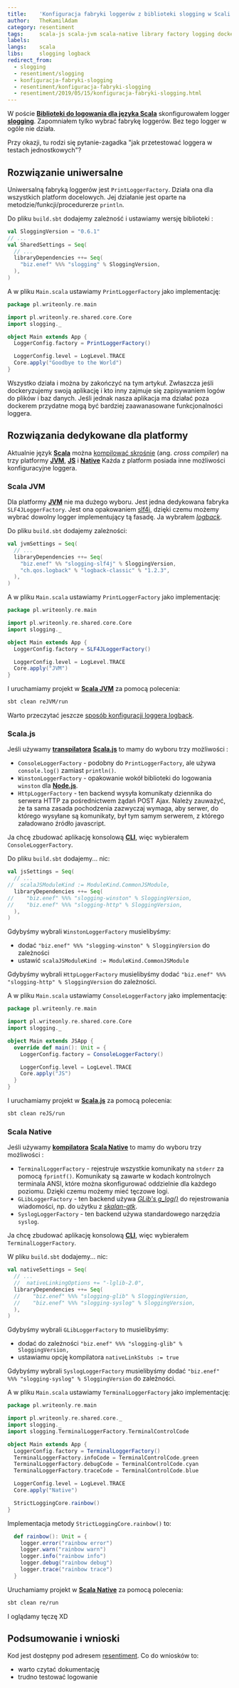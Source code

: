 ```yaml
---
title:    'Konfiguracja fabryki loggerów z biblioteki slogging w Scali'
author:   TheKamilAdam
category: resentiment
tags:     scala-js scala-jvm scala-native library factory logging docker node-js jvm native
labels:
langs:    scala
libs:     slogging logback
redirect_from:
  - slogging
  - resentiment/slogging
  - konfiguracja-fabryki-slogging
  - resentiment/konfiguracja-fabryki-slogging
  - resentiment/2019/05/15/konfiguracja-fabryki-slogging.html
---
```


W poście
**[Biblioteki do logowania dla języka Scala](/2019-01-09-biblioteki-do-logowania.md)**
skonfigurowałem logger **[slogging](/posts-by-tags/slogging)**.
Zapomniałem tylko wybrać fabrykę loggerów.
Bez tego logger w ogóle nie działa.

Przy okazji, tu rodzi się pytanie-zagadka "jak przetestować loggera w testach jednostkowych"?

## Rozwiązanie uniwersalne
Uniwersalną fabryką loggerów jest `PrintLoggerFactory`.
Działa ona dla wszystkich platform docelowych.
Jej działanie jest oparte na metodzie/funkcji/procedurerze `println`.

Do pliku `build.sbt` dodajemy zależność i ustawiamy wersję biblioteki :
```scala
val SloggingVersion = "0.6.1"
// ...
val SharedSettings = Seq(
  // ...
  libraryDependencies ++= Seq(
    "biz.enef" %%% "slogging" % SloggingVersion,
  ),
)  
```

A w pliku `Main.scala` ustawiamy `PrintLoggerFactory` jako implementację:
```scala
package pl.writeonly.re.main

import pl.writeonly.re.shared.core.Core
import slogging._

object Main extends App {
  LoggerConfig.factory = PrintLoggerFactory()

  LoggerConfig.level = LogLevel.TRACE
  Core.apply("Goodbye to the World")
}
```
Wszystko działa i można by zakończyć na tym artykuł.
Zwłaszcza jeśli dockeryzujemy swoją aplikację
i kto inny zajmuje się zapisywaniem logów do plików i baz danych.
Jeśli jednak nasza aplikacja ma działać poza dockerem przydatne mogą być bardziej zaawanasowane funkcjonalności loggera.

## Rozwiązania dedykowane dla platformy
Aktualnie język **[Scala](/posts-by-langs/scala)**
można [kompilować skrośnie](/2018-10-03-przenosna-scala.md) (ang. *cross compiler*) na trzy platformy
**[JVM](/posts-by-tags/scala-jvm)**, **[JS](/posts-by-tags/scala-js)** i **[Native](/posts-by-tags/scala-native)**
Każda z platform posiada inne możliwości konfiguracyjne loggera.

### Scala JVM

Dla platformy **[JVM](posts-by-tags/jvm)** nie ma dużego wyboru.
Jest jedna dedykowana fabryka `SLF4JLoggerFactory`.
Jest ona opakowaniem [slf4j](https://www.slf4j.org/),
dzięki czemu możemy wybrać dowolny logger implementujący tą fasadę.
Ja wybrałem *[logback](https://logback.qos.ch/)*.


Do pliku `build.sbt` dodajemy zależności:
```scala
val jvmSettings = Seq(
  // ...
  libraryDependencies ++= Seq(
    "biz.enef" %% "slogging-slf4j" % SloggingVersion,
    "ch.qos.logback" % "logback-classic" % "1.2.3",
  ),
)
```

A w pliku `Main.scala` ustawiamy `PrintLoggerFactory` jako implementację:
```scala
package pl.writeonly.re.main

import pl.writeonly.re.shared.core.Core
import slogging._

object Main extends App {
  LoggerConfig.factory = SLF4JLoggerFactory()

  LoggerConfig.level = LogLevel.TRACE
  Core.apply("JVM")
}
```

I uruchamiamy projekt w **[Scala JVM](/posts-by-tags/scala-jvm)** za pomocą polecenia:
```bash
sbt clean reJVM/run
```

Warto przeczytać jeszcze [sposób konfiguracji loggera logback](https://logback.qos.ch/manual/configuration.html).

### Scala.js

Jeśli używamy **[transpilatora](/posts-by-tags/transpiler)** **[Scala.js](/posts-by-tags/scala-js)**
to mamy do wyboru trzy możliwości :
* `ConsoleLoggerFactory` - podobny do `PrintLoggerFactory`, ale używa `console.log()` zamiast `println()`.
* `WinstonLoggerFactory` - opakowanie wokół biblioteki do logowania `winston` dla **[Node.js](/posts-by-tags/node-js)**.
* `HttpLoggerFactory` - ten backend wysyła komunikaty dziennika do serwera HTTP za pośrednictwem żądań POST Ajax.
Należy zauważyć,
że ta sama zasada pochodzenia zazwyczaj wymaga,
aby serwer,
do którego wysyłane są komunikaty,
był tym samym serwerem,
z którego załadowano źródło javascript.

Ja chcę zbudować aplikację konsolową **[CLI](/posts-by-tags/cli)**, więc wybierałem `ConsoleLoggerFactory`.

Do pliku `build.sbt` dodajemy... nic:
```scala
val jsSettings = Seq(
  // ...
//  scalaJSModuleKind := ModuleKind.CommonJSModule,
  libraryDependencies ++= Seq(
//    "biz.enef" %%% "slogging-winston" % SloggingVersion,
//    "biz.enef" %%% "slogging-http" % SloggingVersion,
  ),
)
```
Gdybyśmy wybrali `WinstonLoggerFactory` musielibyśmy:
* dodać `"biz.enef" %%% "slogging-winston" % SloggingVersion` do zależności
* ustawić `scalaJSModuleKind := ModuleKind.CommonJSModule`

Gdybyśmy wybrali `HttpLoggerFactory` musielibyśmy dodać `"biz.enef" %%% "slogging-http" % SloggingVersion` do zależności.

A w pliku `Main.scala` ustawiamy `ConsoleLoggerFactory` jako implementację:
```scala
package pl.writeonly.re.main

import pl.writeonly.re.shared.core.Core
import slogging._

object Main extends JSApp {
  override def main(): Unit = {
    LoggerConfig.factory = ConsoleLoggerFactory()

    LoggerConfig.level = LogLevel.TRACE
    Core.apply("JS")
  }
}
```

I uruchamiamy projekt w **[Scala.js](/posts-by-tags/scala-js)** za pomocą polecenia:
```bash
sbt clean reJS/run
```

### Scala Native

Jeśli używamy **[kompilatora](/posts-by-tags/compiler)** **[Scala Native](/posts-by-tags/scala-native)**
to mamy do wyboru trzy możliwości :
* `TerminalLoggerFactory` - rejestruje wszystkie komunikaty na `stderr` za pomocą `fprintf()`.
Komunikaty są zawarte w kodach kontrolnych terminala ANSI, które można skonfigurować oddzielnie dla każdego poziomu.
Dzięki czemu możemy mieć tęczowe logi.
* `GLibLoggerFactory` - ten backend używa *[GLib's g_log()](<https://developer.gnome.org/glib/stable/glib-Message-Logging.html#g-log>)*
do rejestrowania wiadomości, np. do użytku z *[skalan-gtk](<https://github.com/jokade/scalanative-gtk>)*.
* `SyslogLoggerFactory` - ten backend używa standardowego narzędzia `syslog`.

Ja chcę zbudować aplikację konsolową **[CLI](/posts-by-tags/cli)**, więc wybierałem `TerminalLoggerFactory`.

W pliku `build.sbt` dodajemy... nic:
```scala
val nativeSettings = Seq(
  // ...
  //  nativeLinkingOptions += "-lglib-2.0",
  libraryDependencies ++= Seq(
  //    "biz.enef" %%% "slogging-glib" % SloggingVersion,
  //    "biz.enef" %%% "slogging-syslog" % SloggingVersion,
  ),
)
```
Gdybyśmy wybrali `GLibLoggerFactory` to musielibyśmy:
* dodać do zależności `"biz.enef" %%% "slogging-glib" % SloggingVersion,`
* ustawiamu opcję kompilatora `nativeLinkStubs := true`

Gdybyśmy wybrali `SyslogLoggerFactory` musielibyśmy dodać `"biz.enef" %%% "slogging-syslog" % SloggingVersion` do zależności.

A w pliku `Main.scala` ustawiamy `TerminalLoggerFactory` jako implementację:
```scala
package pl.writeonly.re.main

import pl.writeonly.re.shared.core._
import slogging._
import slogging.TerminalLoggerFactory.TerminalControlCode

object Main extends App {
  LoggerConfig.factory = TerminalLoggerFactory()
  TerminalLoggerFactory.infoCode = TerminalControlCode.green
  TerminalLoggerFactory.debugCode = TerminalControlCode.cyan
  TerminalLoggerFactory.traceCode = TerminalControlCode.blue

  LoggerConfig.level = LogLevel.TRACE
  Core.apply("Native")

  StrictLoggingCore.rainbow()
}
```

Implementacja metody `StrictLoggingCore.rainbow()` to:
```scala
  def rainbow(): Unit = {
    logger.error("rainbow error")
    logger.warn("rainbow warn")
    logger.info("rainbow info")
    logger.debug("rainbow debug")
    logger.trace("rainbow trace")
  }
```

Uruchamiamy projekt w **[Scala Native](/posts-by-tags/scala-native)** za pomocą polecenia:
```bash
sbt clean re/run
```

I oglądamy tęczę XD

## Podsumowanie i wnioski
Kod jest dostępny pod adresem [resentiment](<https://github.com/writeonly/resentiment>).
Co do wniosków to:
* warto czytać dokumentację
* trudno testować logowanie
